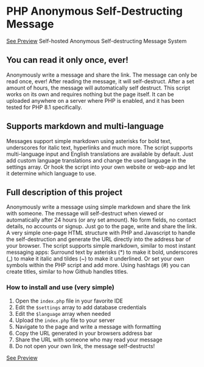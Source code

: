 # PHP Anonymous Self-Destructing Message
[See Preview](https://shred.elmigo.nl)
Self-hosted Anonymous Self-destructing Message System
## You can read it only once, ever!
Anonymously write a message and share the link. The message can only be read once, ever! After reading the message, it will self-destruct. After a set amount of hours, the message will automatically self destruct.
This script works on its own and requires nothing but the page itself. It can be uploaded anywhere on a server where PHP is enabled, and it has been tested for PHP 8.1 specifically.

## Supports markdown and multi-language
Messages support simple markdown using asterisks for bold text, underscores for italic text, hyperlinks and much more. The script supports multi-language input and English translations are available by default. Just add custom language translations and change the used language in the settings array. Or hook the script into your own website or web-app and let it determine which language to use.

## Full description of this project
Anonymously write a message using simple markdown and share the link with someone. The message will self-destruct when viewed or automatically after 24 hours (or any set amount). No form fields, no contact details, no accounts or signup. Just go to the page, write and share the link. A very simple one-page HTML structure with PHP and Javascript to handle the self-destruction and generate the URL directly into the address bar of your browser. The script supports simple markdown, similar to most instant messaging apps: Surround text by asterisks (*) to make it bold, underscores (_) to make it italic and tildes (~) to make it underlined. Or set your own symbols within the PHP script and add more. Using hashtags (#) you can create titles, similar to how Github handles titles.

### How to install and use (very simple)
1. Open the `index.php` file in your favorite IDE
2. Edit the `$settings` array to add database credentials
3. Edit the `$language` array when needed
4. Upload the `index.php` file to your server
5. Navigate to the page and write a message with formatting
6. Copy the URL generated in your browsers address bar
7. Share the URL with someone who may read your message
8. Do not open your own link, the message self-destructs!

[See Preview](https://shred.elmigo.nl)
